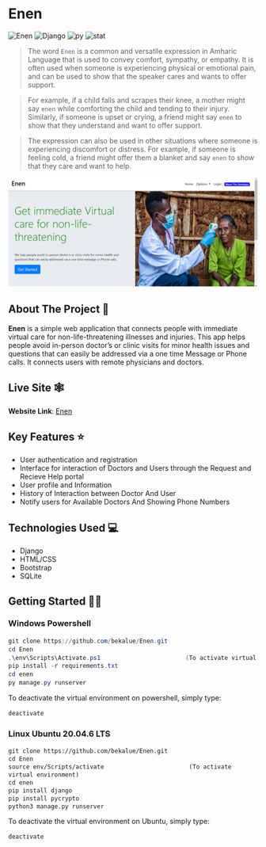 # Enen

![Enen](https://img.shields.io/github/last-commit/bekalue/Enen)
![Django](https://img.shields.io/badge/Django-4.2.1-green)
![py](https://img.shields.io/badge/Python-3.11.3-yellowgreen)
![stat](https://img.shields.io/badge/status-up-green)

> The word `Enen` is a common and versatile expression in Amharic Language that is used to convey comfort, sympathy, or empathy. It is often used when someone is experiencing physical or emotional pain, and can be used to show that the speaker cares and wants to offer support.

> For example, if a child falls and scrapes their knee, a mother might say `enen` while comforting the child and tending to their injury. Similarly, if someone is upset or crying, a friend might say `enen` to show that they understand and want to offer support.

> The expression can also be used in other situations where someone is experiencing discomfort or distress. For example, if someone is feeling cold, a friend might offer them a blanket and say `enen` to show that they care and want to help.

<p align="center">
  <img src="assets/site.png" width="900" title="Home Page">
</p>

## About The Project 🤔
__Enen__ is a simple web application that connects people with immediate virtual care for non-life-threatening illnesses and injuries. This app helps people avoid in-person doctor’s or clinic visits for minor health issues and questions that can easily be addressed via a one time Message or Phone calls. It connects users with remote physicians and doctors.

## Live Site 🕸️
__Website Link__: [Enen](http://enen.bekalue.tech/)

## Key Features ⭐

- User authentication and registration
- Interface for interaction of Doctors and Users through the Request and Recieve Help portal
- User profile and Information
- History of Interaction between Doctor And User
- Notify users for Available Doctors And Showing Phone Numbers

## Technologies Used 💻

- Django
- HTML/CSS
- Bootstrap
- SQLite

## Getting Started 💁🏽
### Windows Powershell
```powershell
git clone https://github.com/bekalue/Enen.git
cd Enen
.\env\Scripts\Activate.ps1                        (To activate virtual environment)
pip install -r requirements.txt
cd enen
py manage.py runserver
```
To deactivate the virtual environment on powershell, simply type:
```powershell
deactivate
```
### Linux Ubuntu 20.04.6 LTS
```shell
git clone https://github.com/bekalue/Enen.git
cd Enen
source env/Scripts/activate                        (To activate virtual environment)
cd enen
pip install django
pip install pycrypto
python3 manage.py runserver
```
To deactivate the virtual environment on Ubuntu, simply type:
```powershell
deactivate
```
